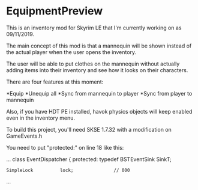 # EquipmentPreview
This is an inventory mod for Skyrim LE that I'm currently working on as 09/11/2019.

The main concept of this mod is that a mannequin will be shown instead of the actual player when the user opens the inventory.

The user will be able to put clothes on the mannequin without actually adding items into their inventory and see how it looks on their characters.

There are four features at this moment:

  *Equip
  *Unequip all
  *Sync from mannequin to player
  *Sync from player to mannequin
  
Also, if you have HDT PE installed, havok physics objects will keep enabled even in the inventory menu.


To build this project, you'll need SKSE 1.7.32 with a modification on GameEvents.h

You need to put "protected:" on line 18 like this:

...
class EventDispatcher
{
protected:
	typedef BSTEventSink<EventT> SinkT;

	SimpleLock			lock;				// 000
...

